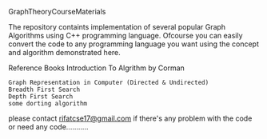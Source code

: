 GraphTheoryCourseMaterials

The repository containts implementation of several popular Graph Algorithms using C++ programming language. Ofcourse you can easily convert the code to any programming language you want using the concept and algorithm demonstrated here.


Reference Books
Introduction To Algrithm by Corman

    Graph Representation in Computer (Directed & Undirected)
    Breadth First Search
    Depth First Search
    some dorting algorithm
    
 please contact rifatcse17@gmail.com if there's any problem with the code or need any code...........
